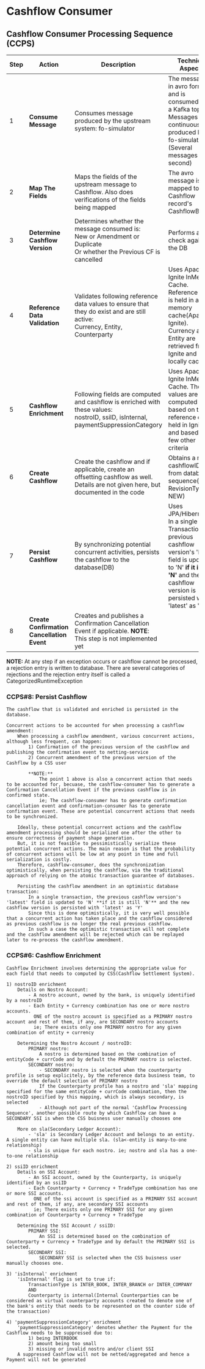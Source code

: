 # Cashflow Consumer

## Cashflow Consumer Processing Sequence (CCPS)

| Step | Action                                     | Description                                                                                                                            | Technical Aspects                                                                                                                                                                                   |
|------|--------------------------------------------|----------------------------------------------------------------------------------------------------------------------------------------|-----------------------------------------------------------------------------------------------------------------------------------------------------------------------------------------------------|
| 1    | **Consume Message**                        | Consumes message produced by the upstream system: fo-simulator                                                                         | The message is in avro format and is consumed from a Kafka topic. Messages are continuously produced by fo-simulator. (Several messages per second)                                                 |
| 2    | **Map The Fields**                         | Maps the fields of the upstream message to Cashflow. Also does verifications of the fields being mapped                                | The avro message is mapped to Cashflow record's CashflowBuilder                                                                                                                                     |
| 3    | **Determine Cashflow Version**             | Determines whether the message consumed is: <br/> New or Amendment or Duplicate <br/> Or whether the Previous CF is cancelled          | Performs a check against the DB                                                                                                                                                                     |
| 4    | **Reference Data Validation**              | Validates following reference data values to ensure that they do exist and are still active:<br/> Currency, Entity, Counterparty       | Uses Apache Ignite InMemory Cache. Reference data is held in an in memory cache(Apache Ignite). Currency and Entity are retrieved from Ignite and locally cached                                    |
| 5    | **Cashflow Enrichment**                    | Following fields are computed and cashflow is enriched with these values:<br/> nostroID, ssiID, isInternal, paymentSuppressionCategory | Uses Apache Ignite InMemory Cache. These values are computed based on the reference data held in Ignite and based on few other criteria                                                             |
| 6    | **Create Cashflow**                        | Create the cashflow and if applicable, create an offsetting cashflow as well. Details are not given here, but documented in the code   | Obtains a new cashflowID from database sequence(if RevisionType is NEW)                                                                                                                             |
| 7    | **Persist Cashflow**                       | By synchronizing potential concurrent activities, persists the cashflow to the database(DB)                                            | Uses JPA/Hibernate. In a single Transaction, the previous cashflow version's 'latest' field is updated to 'N' **if it is still 'N'** and the new cashflow version is persisted with 'latest' as 'Y' |
| 8    | **Create Confirmation Cancellation Event** | Creates and publishes a Confirmation Cancellation Event if applicable. **NOTE**: This step is not implemented yet                      |

**NOTE:**
At any step if an exception occurs or cashflow cannot be processed, a rejection entry is written to database. There are several categories of rejections and the rejection entry itself is called a
CategorizedRuntimeException

### CCPS#8: Persist Cashflow

    The cashflow that is validated and enriched is persisted in the database.

    Concurrent actions to be accounted for when processing a cashflow amendment:
        When processing a cashflow amendment, various concurrent actions, although less frequent, can happen:
            1) Confirmation of the previous version of the cashflow and publishing the confirmation event to netting-service
            2) Concurrent amendment of the previous version of the Cashflow by a CSS user
    
            **NOTE:** 
                The point 1 above is also a concurrent action that needs to be accounted for, becuase, the cashflow-consumer has to generate a Confirmation Cancellation Event if the previous cashflow is in confirmed state.
                ie; The cashflow-consumer has to generate confirmation cancellation event and confirmation-consumer has to generate confirmation event. These are potential concurrent actions that needs to be synchronized.
        
        Ideally, these potential concurrent actions and the cashflow amendment processing should be serialized one after the other to ensure correctness of payment shape generation.
        But, it is not feasible to pessimistically serialize these potential concurrent actions. The main reason is that the probability of concurrent actions will be low at any point in time and full serialization is costly.
        Therefore, cashflow-consumer, does the synchronization optimistically, when persisting the cashflow, via the traditional approach of relying on the atomic transaction guarantee of databases.
        
        Persisting the cashflow amendment in an optimistic database transaction:
            In a single transaction, the previous cashflow version's 'latest' field is updated to 'N' **if it is still 'N'** and the new cashflow version is persisted with 'latest' as 'Y'
            Since this is done optimistically, it is very well possible that a concurrent action has taken place and the cashflow considered as previous cashflow is no longer the real previous cashflow.
            In such a case the optimistic transaction will not complete and the cashflow amendment will be rejected which can be replayed later to re-process the cashflow amendment.

### CCPS#6: Cashflow Enrichment

    Cashflow Enrichment involves determining the appropriate value for each field that needs to computed by CSS(Cashflow Settlement System).

    1) nostroID enrichment
        Details on Nostro Account:
            - A nostro account, owned by the bank, is uniquely identified by a nostroID
            - Each Entity + Currency combination has one or more nostro accounts.
              ONE of the nostro account is specified as a PRIMARY nostro account and rest of them, if any, are SECONDARY nostro accounts
              ie; There exists only one PRIMARY nostro for any given combination of entity + currency

        Determining the Nostro Account / nostroID:
            PRIMARY nostro:
                A nostro is determined based on the combination of entityCode + currCode and by default the PRIMARY nostro is selected.
            SECONDARY nostro:
                - SECONDARY nostro is selected when the counterparty profile is setup explicitely, by the reference data business team, to override the default selection of PRIMARY nostro
                If the Counterparty profile has a nostro and 'sla' mapping specified for the same entityCode + currCode combination, then the nostroID specified by this mapping, which is always secondary, is selected
                - Although not part of the normal 'Cashflow Processing Sequence', another possible route by which Cashflow can have a SECONDARY SSI is when the CSS buisness user manually chooses one
 
        More on sla(Secondary Ledger Account):
			- 'sla' is Secondary Ledger Account and belongs to an entity. A single entity can have multiple sla. (sla<-entity is many-to-one relationship)
			- sla is unique for each nostro. ie; nostro and sla has a one-to-one relationship

    2) ssiID enrichment
        Details on SSI Account: 
            - An SSI account, owned by the Counterparty, is uniquely identified by an ssiID
            - Each Counterparty + Currency + TradeType combination has one or more SSI accounts.
              ONE of the ssi account is specified as a PRIMARY SSI account and rest of them, if any, are secondary SSI accounts
              ie; There exists only one PRIMARY SSI for any given combination of Counterparty + Currency + TradeType

        Determining the SSI Account / ssiID:
            PRIMARY SSI:
                An SSI is determined based on the combination of Counterparty + Currency + TradeType and by default the PRIMARY SSI is selected.
            SECONDARY SSI:
                SECONDARY SSI is selected when the CSS buisness user manually chooses one.

    3) 'isInternal' enrichment
        'isInternal' flag is set to true if:
            TransactionType is INTER_BOOK, INTER_BRANCH or INTER_COMPANY
            AND
            Counterparty is internal(Internal Counterparties can be considered as virtual counterparty accounts created to denote one of the bank's entity that needs to be represented on the counter side of the transaction)

    4) 'paymentSuppressionCategory' enrichment
        'paymentSuppressionCategory' denotes whether the Payment for the Cashflow needs to be suppressed due to:
			1) being INTERBOOK
			2) amount being too small
			3) missing or invalid nostro and/or client SSI
        A suppressed Cashflow will not be netted/aggregated and hence a Payment will not be generated
